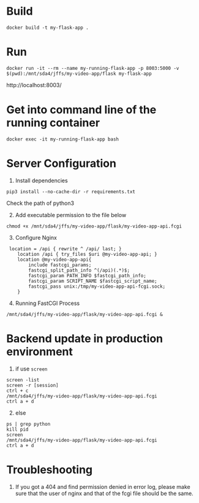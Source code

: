 # Build
`docker build -t my-flask-app .`

# Run
`docker run -it --rm --name my-running-flask-app -p 8003:5000 -v $(pwd):/mnt/sda4/jffs/my-video-app/flask my-flask-app`

http://localhost:8003/

# Get into command line of the running container
`docker exec -it my-running-flask-app bash`

# Server Configuration

1. Install dependencies
```
pip3 install --no-cache-dir -r requirements.txt
```

Check the path of python3

2. Add executable permission to the file below
```
chmod +x /mnt/sda4/jffs/my-video-app/flask/my-video-app-api.fcgi
```

3. Configure Nginx
```
 location = /api { rewrite ^ /api/ last; }
    location /api { try_files $uri @my-video-app-api; }
    location @my-video-app-api{
        include fastcgi_params;
        fastcgi_split_path_info ^(/api)(.*)$;
        fastcgi_param PATH_INFO $fastcgi_path_info;
        fastcgi_param SCRIPT_NAME $fastcgi_script_name;
        fastcgi_pass unix:/tmp/my-video-app-api-fcgi.sock;
    }
```

4. Running FastCGI Process
```
/mnt/sda4/jffs/my-video-app/flask/my-video-app-api.fcgi &
```

# Backend update in production environment
1. if use `screen`
```
screen -list
screen -r [session]
ctrl + c
/mnt/sda4/jffs/my-video-app/flask/my-video-app-api.fcgi
ctrl a + d
```

2. else 
```
ps | grep python
kill pid
screen
/mnt/sda4/jffs/my-video-app/flask/my-video-app-api.fcgi
ctrl a + d
```

# Troubleshooting
1. If you got a 404 and find permission denied in error log, please make sure that the user of nginx and that of the fcgi file should be the same.
